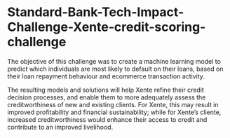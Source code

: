 # Standard-Bank-Tech-Impact-Challenge-Xente-credit-scoring-challenge
The objective of this challenge was to create a machine learning model to predict which individuals are most likely to default on their loans, based on their loan repayment behaviour and ecommerce transaction activity.

The resulting models and solutions will help Xente refine their credit decision processes, and enable them to more adequately assess the creditworthiness of new and existing clients. For Xente, this may result in improved profitability and financial sustainability; while for Xente’s cliente, increased creditworthiness would enhance their access to credit and contribute to an improved livelihood.
